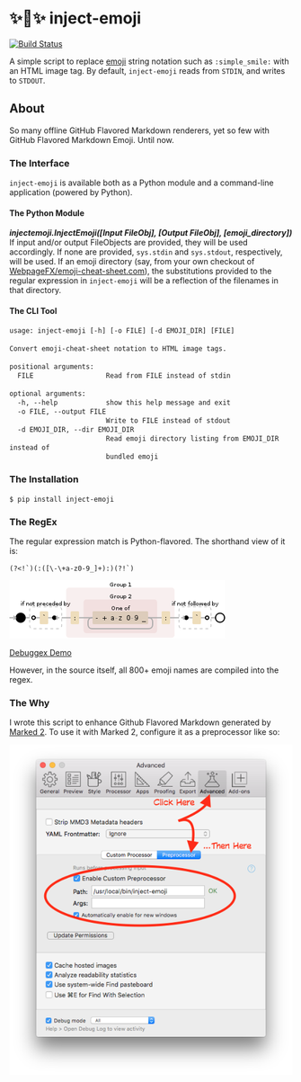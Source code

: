 # :sparkles::syringe::sparkles: inject-emoji
[![Build Status](https://travis-ci.org/claylo/inject-emoji.svg?branch=master)](https://travis-ci.org/claylo/inject-emoji)

A simple script to replace [emoji](http://emoji-cheat-sheet.com) string notation such as `:simple_smile:` with an HTML image tag. By default, `inject-emoji` reads from `STDIN`, and writes to `STDOUT`.

## About

So many offline GitHub Flavored Markdown renderers, yet so few with GitHub Flavored Markdown Emoji. Until now.

### The Interface

`inject-emoji` is available both as a Python module and a command-line application (powered by Python).

#### The Python Module

_**injectemoji.InjectEmoji([Input FileObj], [Output FileObj], [emoji\_directory])**_
If input and/or output FileObjects are provided, they will be used accordingly. If none are provided, `sys.stdin` and `sys.stdout`, respectively, will be used. If an emoji directory (say, from your own checkout of [WebpageFX/emoji-cheat-sheet.com](https://github.com/WebpageFX/emoji-cheat-sheet.com/)), the substitutions provided to the regular expression in `inject-emoji` will be a reflection of the filenames in that directory.

#### The CLI Tool

```text
usage: inject-emoji [-h] [-o FILE] [-d EMOJI_DIR] [FILE]

Convert emoji-cheat-sheet notation to HTML image tags.

positional arguments:
  FILE                  Read from FILE instead of stdin

optional arguments:
  -h, --help            show this help message and exit
  -o FILE, --output FILE
                        Write to FILE instead of stdout
  -d EMOJI_DIR, --dir EMOJI_DIR
                        Read emoji directory listing from EMOJI_DIR instead of
                        bundled emoji
```

### The Installation


    $ pip install inject-emoji



### The RegEx

The regular expression match is Python-flavored. The shorthand view of it is:

    (?<!`)(:([\-\+a-z0-9_]+):)(?!`)

![Regular expression visualization](https://raw.githubusercontent.com/claylo/inject-emoji/master/media/mR9lztEVrnVQB463.png)

[Debuggex Demo](https://www.debuggex.com/r/mR9lztEVrnVQB463)

However, in the source itself, all 800+ emoji names are compiled into the regex.

### The Why

I wrote this script to enhance Github Flavored Markdown generated by [Marked 2](http://marked2app.com). To use it with Marked 2, configure it as a preprocessor like so:

![Marked 2 Config](https://raw.githubusercontent.com/claylo/inject-emoji/master/media/preprocessor-marked2.png)

